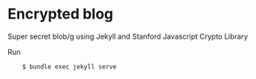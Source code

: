 # Encrypted blog

Super secret blob/g using Jekyll and Stanford Javascript Crypto Library

Run

```
	$ bundle exec jekyll serve
```
